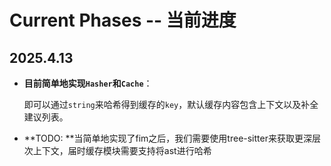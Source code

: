 # Current Phases -- 当前进度

## 2025.4.13

- **目前简单地实现`Hasher`和`Cache`**：

  即可以通过`string`来哈希得到缓存的`key`，默认缓存内容包含上下文以及补全建议列表。

- **TODO: **当简单地实现了fim之后，我们需要使用tree-sitter来获取更深层次上下文，届时缓存模块需要支持将ast进行哈希
